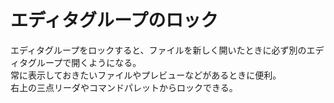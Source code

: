 # エディタグループのロック

エディタグループをロックすると、ファイルを新しく開いたときに必ず別のエディタグループで開くようになる。  
常に表示しておきたいファイルやプレビューなどがあるときに便利。  
右上の三点リーダやコマンドパレットからロックできる。  
